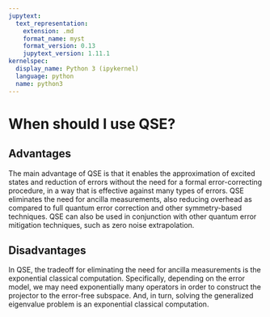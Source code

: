 ```yaml
---
jupytext:
  text_representation:
    extension: .md
    format_name: myst
    format_version: 0.13
    jupytext_version: 1.11.1
kernelspec:
  display_name: Python 3 (ipykernel)
  language: python
  name: python3
---
```



# When should I use QSE?

## Advantages

The main advantage of QSE is that it enables the approximation of excited states and reduction of errors without the need for a formal error-correcting procedure, in a way that is effective against many types of errors.
QSE eliminates the need for ancilla measurements, also reducing overhead as compared to full quantum error correction and other symmetry-based techniques.
QSE can also be used in conjunction with other quantum error mitigation techniques, such as zero noise extrapolation.

## Disadvantages

In QSE, the tradeoff for eliminating the need for ancilla measurements is the exponential classical computation. Specifically, depending on the error model, we may need exponentially many operators in order to construct the projector to the error-free subspace. And, in turn, solving the generalized eigenvalue problem is an exponential classical computation.
